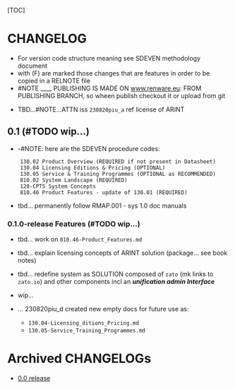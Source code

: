 

[TOC]


# CHANGELOG

- For version code structure meaning see SDEVEN methodology document
- with (F) are marked those changes that are features in order to be copied in a RELNOTE file
- #NOTE ____ PUBLISHING IS MADE ON www.renware.eu:
FROM PUBLISHING BRANCH, so wheen publish checkout it or upload from git

* TBD...#NOTE...ATTN  iss `230820piu_a` ref license of ARINT



## 0.1 (#TODO wip...)

* -#NOTE: here are the SDEVEN procedure codes:

```
    130.02 Product Overview (REQUIRED if not present in Datasheet)
    130.04 Licensing Editions & Pricing (OPTIONAL)
    130.05 Service & Training Programmes (OPTIONAL as RECOMMENDED)
    810.02 System Landscape (REQUIRED)
    120-CPTS System Concepts
    810.46 Product Features - update of 130.01 (REQUIRED)
```

* tbd... permanently follow RMAP.001 - sys 1.0 doc manuals




### 0.1.0-release Features (#TODO wip...)

* tbd... work on `810.46-Product_Features.md`
* tbd... explain licensing concepts of ARINT solution (package... see book notes)
* tbd... redefine system as SOLUTION composed of `zato` (mk links to `zato.io`) and other components incl an ***unification admin Interface***

* wip...

* ... 230820piu_d created new empty docs for future use as:
    * `130.04-Licensing_ditions_Pricing.md`
    * `130.05-Service_Training_Programmes.md`















# Archived CHANGELOGs

* [0.0 release](version_history/CHANGELOG_v0.0.md)


